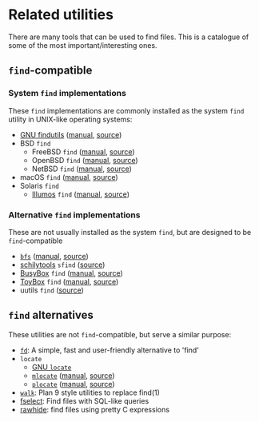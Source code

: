 # Related utilities

There are many tools that can be used to find files.
This is a catalogue of some of the most important/interesting ones.

## `find`-compatible

### System `find` implementations

These `find` implementations are commonly installed as the system `find` utility in UNIX-like operating systems:

- [GNU findutils](https://www.gnu.org/software/findutils/) ([manual](https://www.gnu.org/software/findutils/manual/html_node/find_html/index.html), [source](https://git.savannah.gnu.org/cgit/findutils.git))
- BSD `find`
  - FreeBSD `find` ([manual](https://www.freebsd.org/cgi/man.cgi?find(1)), [source](https://cgit.freebsd.org/src/tree/usr.bin/find))
  - OpenBSD `find` ([manual](https://man.openbsd.org/find.1), [source](https://cvsweb.openbsd.org/src/usr.bin/find/))
  - NetBSD `find` ([manual](https://man.netbsd.org/find.1), [source](http://cvsweb.netbsd.org/bsdweb.cgi/src/usr.bin/find/))
- macOS `find` ([manual](https://ss64.com/osx/find.html), [source](https://github.com/apple-oss-distributions/shell_cmds/tree/main/find))
- Solaris `find`
  - [Illumos](https://illumos.org/) `find` ([manual](https://illumos.org/man/1/find), [source](https://github.com/illumos/illumos-gate/blob/master/usr/src/cmd/find/find.c))

### Alternative `find` implementations

These are not usually installed as the system `find`, but are designed to be `find`-compatible

- [`bfs`](https://tavianator.com/projects/bfs.html) ([manual](https://man.archlinux.org/man/bfs.1), [source](https://github.com/tavianator/bfs))
- [schilytools](https://codeberg.org/schilytools/schilytools) `sfind` ([source](https://codeberg.org/schilytools/schilytools/src/branch/master/sfind))
- [BusyBox](https://busybox.net/) `find` ([manual](https://busybox.net/downloads/BusyBox.html#find), [source](https://git.busybox.net/busybox/tree/findutils/find.c))
- [ToyBox](http://landley.net/toybox/) `find` ([manual](http://landley.net/toybox/help.html#find), [source](https://github.com/landley/toybox/blob/master/toys/posix/find.c))
- uutils `find` ([source](https://github.com/uutils/findutils))

## `find` alternatives

These utilities are not `find`-compatible, but serve a similar purpose:

- [`fd`](https://github.com/sharkdp/fd): A simple, fast and user-friendly alternative to 'find'
- `locate`
  - [GNU `locate`](https://www.gnu.org/software/findutils/locate)
  - [`mlocate`](https://pagure.io/mlocate) ([manual](), [source](https://pagure.io/mlocate/tree/master))
  - [`plocate`](https://plocate.sesse.net/) ([manual](https://plocate.sesse.net/plocate.1.html), [source](https://git.sesse.net/?p=plocate))
- [`walk`](https://github.com/google/walk): Plan 9 style utilities to replace find(1)
- [fselect](https://github.com/jhspetersson/fselect): Find files with SQL-like queries
- [rawhide](https://github.com/raforg/rawhide): find files using pretty C expressions

